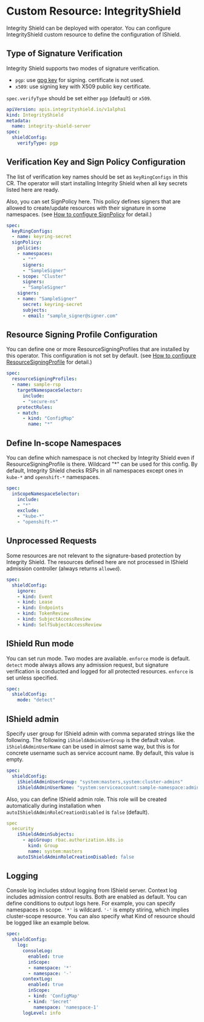 

# Custom Resource: IntegrityShield

Integrity Shield can be deployed with operator. You can configure IntegrityShield custom resource to define the configuration of IShield.

## Type of Signature Verification

Integrity Shield supports two modes of signature verification.
- `pgp`: use [gpg key](https://www.gnupg.org/index.html) for signing. certificate is not used.
- `x509`: use signing key with X509 public key certificate.

`spec.verifyType` should be set either `pgp` (default) or `x509`.

```yaml
apiVersion: apis.integrityshield.io/v1alpha1
kind: IntegrityShield
metadata:
  name: integrity-shield-server
spec:
  shieldConfig:
    verifyType: pgp
```

<!-- ## Enable Helm plugin

You can enable Helm plugin to support verification of Helm provenance and integrity (https://helm.sh/docs/topics/provenance/). By enabling this, Helm package installation is verified with its provenance file.

```yaml
spec:
  shieldConfig:
    policy:
      plugin:
      - name: helm
        enabled: false
``` -->

## Verification Key and Sign Policy Configuration

The list of verification key names should be set as `keyRingConfigs` in this CR.
The operator will start installing Integrity Shield when all key secrets listed here are ready.

Also, you can set SignPolicy here.
This policy defines signers that are allowed to create/update resources with their signature in some namespaces.
(see [How to configure SignPolicy](README_CONFIG_SIGNER_POLICY.md) for detail.)

```yaml
spec:
  keyRingConfigs:
  - name: keyring-secret
  signPolicy:
    policies:
    - namespaces:
      - "*"
      signers:
      - "SampleSigner"
    - scope: "Cluster"
      signers:
      - "SampleSigner"
    signers:
    - name: "SampleSigner"
      secret: keyring-secret
      subjects:
      - email: "sample_signer@signer.com"
```

## Resource Signing Profile Configuration
You can define one or more ResourceSigningProfiles that are installed by this operator.
This configuration is not set by default.
(see [How to configure ResourceSigningProfile](README_FOR_RESOURCE_SIGNING_PROFILE.md) for detail.)

```yaml
spec:
  resourceSigningProfiles:
  - name: sample-rsp
    targetNamespaceSelector:
      include:
      - "secure-ns"
    protectRules:
    - match:
      - kind: "ConfigMap"
        name: "*"
```

## Define In-scope Namespaces
You can define which namespace is not checked by Integrity Shield even if ResourceSigningProfile is there.
Wildcard "*" can be used for this config. By default, Integrity Shield checks RSPs in all namespaces except ones in `kube-*` and `openshift-*` namespaces.

```yaml
spec:
  inScopeNamespaceSelector:
    include:
    - "*"
    exclude:
    - "kube-*"
    - "openshift-*"
```

## Unprocessed Requests
Some resources are not relevant to the signature-based protection by Integrity Shield.
The resources defined here are not processed in IShield admission controller (always returns `allowed`).

```yaml
spec:
  shieldConfig:
    ignore:
    - kind: Event
    - kind: Lease
    - kind: Endpoints
    - kind: TokenReview
    - kind: SubjectAccessReview
    - kind: SelfSubjectAccessReview
```

## IShield Run mode
You can set run mode. Two modes are available. `enforce` mode is default. `detect` mode always allows any admission request, but signature verification is conducted and logged for all protected resources. `enforce` is set unless specified.

```yaml
spec:
  shieldConfig:
    mode: "detect"
```

<!-- ## Install on OpenShift

When deploying OpenShift cluster, this should be set `true` (default). Then, SecurityContextConstratint (SCC) will be deployed automatically during installation. For IKS or Minikube, this should be set to `false`.

```yaml
spec:
  globalConfig:
    openShift: true
``` -->

## IShield admin

Specify user group for IShield admin with comma separated strings like the following. The following `iShieldAdminUserGroup` is the default value.
`iShieldAdminUserName` can be used in almost same way, but this is for concrete username such as service account name. By default, this value is empty.

```yaml
spec:
  shieldConfig:
    iShieldAdminUserGroup: "system:masters,system:cluster-admins"
    iShieldAdminUserName: "system:serviceaccount:sample-namespace:admin-sa"
```

Also, you can define IShield admin role. This role will be created automatically during installation when `autoIShieldAdminRoleCreationDisabled` is `false` (default).

```yaml
spec
  security
    iShieldAdminSubjects:
      - apiGroup: rbac.authorization.k8s.io
        kind: Group
        name: system:masters
    autoIShieldAdminRoleCreationDisabled: false
```

<!-- 
## Webhook configuration

You can specify webhook filter configuration for processing requests in IShield. As default, all requests for namespaced resources and selected cluster-scope resources are forwarded to IShield. If you want to protect a resource by IShield, it must be covered with this filter condition.

```yaml
spec:
  webhookNamespacedResource:
    apiGroups: ["*"]
    apiVersions: ["*"]
    resources: ["*"]
  webhookClusterResource:
    apiGroups: ["*"]
    apiVersions: ["*"]
    resources:
    - podsecuritypolicies
    - clusterrolebindings
    - clusterroles
``` -->

## Logging

Console log includes stdout logging from IShield server. Context log includes admission control results. Both are enabled as default. You can define conditions to output logs here. For example, you can specify namespaces in scope. `'*'` is wildcard. `'-'` is empty stiring, which implies cluster-scope resource. You can also specify what Kind of resource should be logged like an example below.
```yaml
spec:
  shieldConfig:
    log:
      consoleLog:
        enabled: true
        inScope:
        - namespace: '*'
        - namespace: '-'
      contextLog:
        enabled: true
        inScope:
        - kind: 'ConfigMap'
        - kind: 'Secret'
          namespace: 'namespace-1'
      logLevel: info
```

